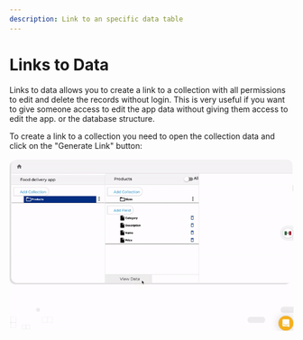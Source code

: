 ```yaml
---
description: Link to an specific data table
---
```


# Links to Data

Links to data allows you to create a link to a collection with all permissions to edit and delete the records without login. This is very useful if you want to give someone access to edit the app data without giving them access to edit the app. or the database structure.

To create a link to a collection you need to open the collection data and click on the "Generate Link" button:

![](../../../.gitbook/assets/link-to-data.gif)

